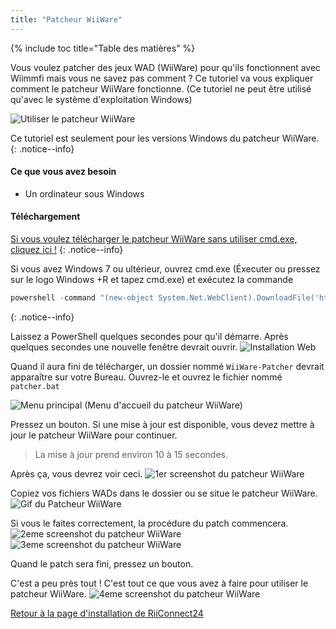 ```yaml
---
title: "Patcheur WiiWare"
---
```


{% include toc title="Table des matières" %}

Vous voulez patcher des jeux WAD (WiiWare) pour qu'ils fonctionnent avec Wiimmfi mais vous ne savez pas comment ? Ce tutoriel va vous expliquer comment le patcheur WiiWare fonctionne. (Ce tutoriel ne peut être utilisé qu'avec le système d'exploitation Windows)

![Utiliser le patcheur WiiWare](/images/rc24_using_the_wiiware_patcher.jpg)

Ce tutoriel est seulement pour les versions Windows du patcheur WiiWare.
{: .notice--info}

#### Ce que vous avez besoin

* Un ordinateur sous Windows

#### Téléchargement

[Si vous voulez télécharger le patcheur WiiWare sans utiliser cmd.exe, cliquez ici !](https://github.com/RiiConnect24/auto-wiiware-patcher/releases)
{: .notice--info}

Si vous avez Windows 7 ou ultérieur, ouvrez cmd.exe (Éxecuter ou pressez sur le logo Windows +R et tapez cmd.exe) et exécutez la commande
```powershell
powershell -command "(new-object System.Net.WebClient).DownloadFile('https://raw.githubusercontent.com/KcrPL/KcrPL.github.io/master/Patchers_Auto_Update/WiiWare-Patcher/net_install.bat', 'net_install.bat')" & start net_install.bat`
```
{: .notice--info}

Laissez a PowerShell quelques secondes pour qu'il démarre. Après quelques secondes une nouvelle fenêtre devrait ouvrir. ![Installation Web](/images/WiiWare-Patcher/netinstall.jpg)

Quand il aura fini de télécharger, un dossier nommé `WiiWare-Patcher` devrait apparaître sur votre Bureau. Ouvrez-le et ouvrez le fichier nommé `patcher.bat`

![Menu principal](/images/WiiWare-Patcher/wiiwarepatcher_mainscreen.jpg) (Menu d'accueil du patcheur WiiWare)

Pressez un bouton. Si une mise à jour est disponible, vous devez mettre à jour le patcheur WiiWare pour continuer.
> La mise à jour prend environ 10 à 15 secondes.

Après ça, vous devrez voir ceci. ![1er screenshot du patcheur WiiWare](/images/WiiWare-Patcher/wiiwarepatcher_1.jpg)

Copiez vos fichiers WADs dans le dossier ou se situe le patcheur WiiWare. ![Gif du Patcheur WiiWare](/images/WiiWare-Patcher/wiiwarepatcher_dragandrop.gif)

Si vous le faites correctement, la procédure du patch commencera. ![2eme screenshot du patcheur WiiWare](/images/WiiWare-Patcher/wiiwarepatcher_2.jpg) ![3eme screenshot du patcheur WiiWare](/images/WiiWare-Patcher/wiiwarepatcher_3.jpg)

Quand le patch sera fini, pressez un bouton.

C'est a peu près tout ! C'est tout ce que vous avez à faire pour utiliser le patcheur WiiWare. ![4eme screenshot du patcheur WiiWare](/images/WiiWare-Patcher/wiiwarepatcher_4.jpg)

[Retour à la page d'installation de RiiConnect24](wiimmfi)
